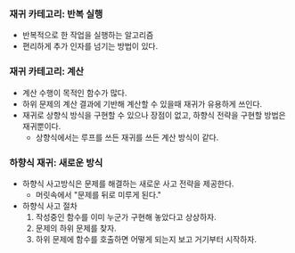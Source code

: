 ### 재귀 카테고리: 반복 실행
- 반복적으로 한 작업을 실행하는 알고리즘
- 편리하게 추가 인자를 넘기는 방법이 있다.
### 재귀 카테고리: 계산
- 계산 수행이 목적인 함수가 많다.
- 하위 문제의 계산 결과에 기반해 계산할 수 있을때 재귀가 유용하게 쓰인다.
- 재귀로 상향식 방식을 구현할 수 있으나 장점이 없고, 하향식 전략을 구현할 방법은 재귀뿐이다.
  - 상향식에서는 루프를 쓰든 재귀를 쓰든 계산 방식이 같다.
### 하향식 재귀: 새로운 방식
  - 하향식 사고방식은 문제를 해결하는 새로운 사고 전략을 제공한다.
    - 머릿속에서 "문제를 뒤로 미루게 된다."
  - 하향식 사고 절차
    1. 작성중인 함수를 이미 누군가 구현해 놓았다고 상상하자.
    2. 문제의 하위 문제를 찾자.
    3. 하위 문제에 함수를 호출하면 어떻게 되는지 보고 거기부터 시작하자.
